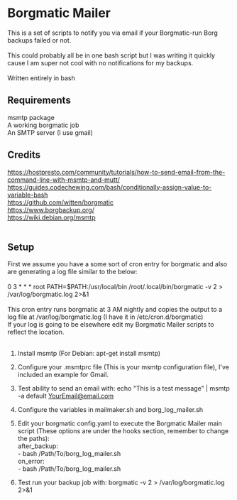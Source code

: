 # Borgmatic Mailer
This is a set of scripts to notify you via email if your Borgmatic-run Borg backups failed or not.
<br><br>
This could probably all be in one bash script but I was writing it quickly cause I am super not cool with no notifications for my backups.
<br><br>
Written entirely in bash
<br>

## Requirements
msmtp package<br>
A working borgmatic job<br>
An SMTP server (I use gmail)<br>

## Credits
https://hostpresto.com/community/tutorials/how-to-send-email-from-the-command-line-with-msmtp-and-mutt/<br>
https://guides.codechewing.com/bash/conditionally-assign-value-to-variable-bash<br>
https://github.com/witten/borgmatic<br>
https://www.borgbackup.org/<br>
https://wiki.debian.org/msmtp<br><br>

## Setup
First we assume you have a some sort of cron entry for borgmatic and also are generating a log file similar to the below:<br>
<br>
0 3 * * * root PATH=$PATH:/usr/local/bin /root/.local/bin/borgmatic -v 2 > /var/log/borgmatic.log 2>&1<br><br>
This cron entry runs borgmatic at 3 AM nightly and copies the output to a log file at /var/log/borgmatic.log (I have it in /etc/cron.d/borgmatic)<br>
If your log is going to be elsewhere edit my Borgmatic Mailer scripts to reflect the location.<br><br>
1) Install msmtp (For Debian: apt-get install msmtp)<br>
2) Configure your .msmtprc file (This is your msmtp configuration file), I've included an example for Gmail.<br>
3) Test ability to send an email with: echo "This is a test message" | msmtp -a default YourEmail@email.com<br>
4) Configure the variables in mailmaker.sh and borg_log_mailer.sh
5) Edit your borgmatic config.yaml to execute the Borgmatic Mailer main script (These options are under the hooks section, remember to change the paths):<br>
    after_backup:<br>
         - bash /Path/To/borg_log_mailer.sh<br>
    on_error:<br>
         - bash /Path/To/borg_log_mailer.sh<br>

6) Test run your backup job with: borgmatic -v 2 > /var/log/borgmatic.log 2>&1

